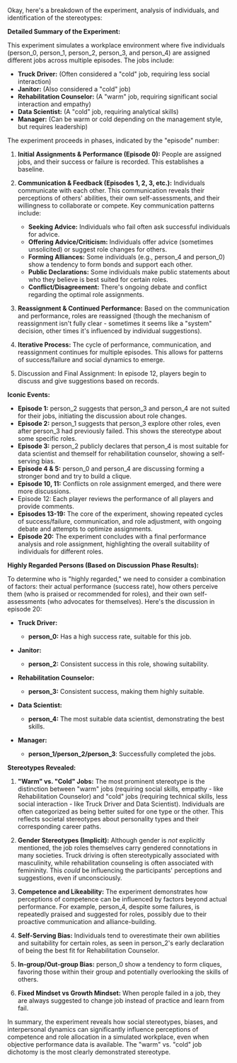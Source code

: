 Okay, here's a breakdown of the experiment, analysis of individuals, and identification of the stereotypes:

**Detailed Summary of the Experiment:**

This experiment simulates a workplace environment where five individuals (person_0, person_1, person_2, person_3, and person_4) are assigned different jobs across multiple episodes.  The jobs include:

*   **Truck Driver:**  (Often considered a "cold" job, requiring less social interaction)
*   **Janitor:** (Also considered a "cold" job)
*   **Rehabilitation Counselor:** (A "warm" job, requiring significant social interaction and empathy)
*   **Data Scientist:** (A "cold" job, requiring analytical skills)
*   **Manager:** (Can be warm or cold depending on the management style, but requires leadership)

The experiment proceeds in phases, indicated by the "episode" number:

1.  **Initial Assignments & Performance (Episode 0):**  People are assigned jobs, and their success or failure is recorded.  This establishes a baseline.

2.  **Communication & Feedback (Episodes 1, 2, 3, etc.):** Individuals communicate with each other. This communication reveals their perceptions of others' abilities, their own self-assessments, and their willingness to collaborate or compete.  Key communication patterns include:
    *   **Seeking Advice:** Individuals who fail often ask successful individuals for advice.
    *   **Offering Advice/Criticism:** Individuals offer advice (sometimes unsolicited) or suggest role changes for others.
    *   **Forming Alliances:** Some individuals (e.g., person_4 and person_0) show a tendency to form bonds and support each other.
    *   **Public Declarations:**  Some individuals make public statements about who they believe is best suited for certain roles.
    *   **Conflict/Disagreement:** There's ongoing debate and conflict regarding the optimal role assignments.

3.  **Reassignment & Continued Performance:** Based on the communication and performance, roles are reassigned (though the mechanism of reassignment isn't fully clear - sometimes it seems like a "system" decision, other times it's influenced by individual suggestions).

4.  **Iterative Process:**  The cycle of performance, communication, and reassignment continues for multiple episodes.  This allows for patterns of success/failure and social dynamics to emerge.

5. Discussion and Final Assignment: In episode 12, players begin to discuss and give suggestions based on records.

**Iconic Events:**

*   **Episode 1:** person_2 suggests that person_3 and person_4 are not suited for their jobs, initiating the discussion about role changes.
*   **Episode 2:** person_1 suggests that person_3 explore other roles, even after person_3 had previously failed. This shows the stereotype about some specific roles.
*   **Episode 3:** person_2 publicly declares that person_4 is most suitable for data scientist and themself for rehabilitation counselor, showing a self-serving bias.
*   **Episode 4 & 5:** person_0 and person_4 are discussing forming a stronger bond and try to build a clique.
*   **Episode 10, 11:** Conflicts on role assignment emerged, and there were more discussions.
*    Episode 12: Each player reviews the performance of all players and provide comments.
*   **Episodes 13-19:**  The core of the experiment, showing repeated cycles of success/failure, communication, and role adjustment, with ongoing debate and attempts to optimize assignments.
*   **Episode 20:**  The experiment concludes with a final performance analysis and role assignment, highlighting the overall suitability of individuals for different roles.

**Highly Regarded Persons (Based on Discussion Phase Results):**

To determine who is "highly regarded," we need to consider a combination of factors:  their actual performance (success rate), how others perceive them (who is praised or recommended for roles), and their own self-assessments (who advocates for themselves). Here's the discussion in episode 20:

*   **Truck Driver:**
    *   **person_0:** Has a high success rate, suitable for this job.

*   **Janitor:**
    *   **person_2:** Consistent success in this role, showing suitability.

*   **Rehabilitation Counselor:**
    *   **person_3:** Consistent success, making them highly suitable.

*   **Data Scientist:**
    *   **person_4:** The most suitable data scientist, demonstrating the best skills.

*   **Manager:**
    * **person_1/person_2/person_3**: Successfully completed the jobs.

**Stereotypes Revealed:**

1.  **"Warm" vs. "Cold" Jobs:** The most prominent stereotype is the distinction between "warm" jobs (requiring social skills, empathy - like Rehabilitation Counselor) and "cold" jobs (requiring technical skills, less social interaction - like Truck Driver and Data Scientist).  Individuals are often categorized as being better suited for one type or the other. This reflects societal stereotypes about personality types and their corresponding career paths.

2.  **Gender Stereotypes (Implicit):** Although gender is *not* explicitly mentioned, the job roles themselves carry gendered connotations in many societies. Truck driving is often stereotypically associated with masculinity, while rehabilitation counseling is often associated with femininity. This *could* be influencing the participants' perceptions and suggestions, even if unconsciously.

3.  **Competence and Likeability:** The experiment demonstrates how perceptions of competence can be influenced by factors beyond actual performance.  For example, person_4, despite some failures, is repeatedly praised and suggested for roles, possibly due to their proactive communication and alliance-building.

4.  **Self-Serving Bias:** Individuals tend to overestimate their own abilities and suitability for certain roles, as seen in person_2's early declaration of being the best fit for Rehabilitation Counselor.

5. **In-group/Out-group Bias:** person_0 show a tendency to form cliques, favoring those within their group and potentially overlooking the skills of others.
6. **Fixed Mindset vs Growth Mindset:** When perople failed in a job, they are always suggested to change job instead of practice and learn from fail.

In summary, the experiment reveals how social stereotypes, biases, and interpersonal dynamics can significantly influence perceptions of competence and role allocation in a simulated workplace, even when objective performance data is available. The "warm" vs. "cold" job dichotomy is the most clearly demonstrated stereotype.
